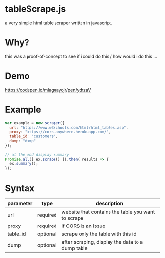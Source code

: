 # tableScrape.js
a very simple html table scraper written in javascript.

# Why?
this was a proof-of-concept to see if i could do this / how would i do this ...

# Demo
https://codepen.io/mlaguayojr/pen/ydrzaV

# Example
```js
var example = new scraper({
  url: "https://www.w3schools.com/html/html_tables.asp",
  proxy: "https://cors-anywhere.herokuapp.com/",
  table_id: "customers",
  dump: "dump"
});

// at the end display summary
Promise.all([ ex.scrape() ]).then( results => {
  ex.summary();
});
```

# Syntax
|parameter|type|description|
|---------|----|-------------|
|url|required|website that contains the table you want to scrape|
|proxy|required|if CORS is an issue|
|table_id|optional|scrape only the table with this id|
|dump|optional|after scraping, display the data to a dump table|
